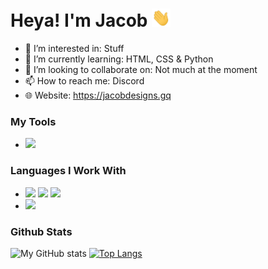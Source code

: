 # Heya! I'm Jacob <img src="https://raw.githubusercontent.com/jacobkre/jacobkre/master/wave.gif" width="30px">


- 👀 I’m interested in: Stuff
- 🌱 I’m currently learning: HTML, CSS & Python
- 💞️ I’m looking to collaborate on: Not much at the moment
- 📫 How to reach me: Discord
- 🌐 Website: https://jacobdesigns.gq

### My Tools

- <img src="https://bit.ly/3hbB7il"></img>

### Languages I Work With

- <img src="https://camo.githubusercontent.com/acfcf52ec1c073827539860a50437b452349f1b44c9c0d5947734028fb1277ab/68747470733a2f2f696d672e736869656c64732e696f2f62616467652f48544d4c2d4c616e67756167652d696e666f726d6174696f6e616c3f7374796c653d666c6174266c6f676f3d68746d6c35266c6f676f436f6c6f723d6f72616e676526636f6c6f723d696e666f726d6174696f6e616c2663616368655365636f6e64733d33363030"></img> <img src="https://camo.githubusercontent.com/9d263e859866a6ead7e6c1bb449ab6f448e1b386b31442499d53d218b2792d78/68747470733a2f2f696d672e736869656c64732e696f2f62616467652f4353532d4c616e67756167652d696e666f726d6174696f6e616c3f7374796c653d666c6174266c6f676f3d63737333266c6f676f436f6c6f723d776869746526636f6c6f723d696e666f726d6174696f6e616c2663616368655365636f6e64733d33363030"></img> <img src="https://camo.githubusercontent.com/ffe56d250b77f51276a5cee6ae5d01533b93a451049cc9bf878ef9e2cc83e376/68747470733a2f2f696d672e736869656c64732e696f2f62616467652f534353532d4c616e67756167652d696e666f726d6174696f6e616c3f7374796c653d666c6174266c6f676f3d706f7374637373266c6f676f436f6c6f723d776869746526636f6c6f723d696e666f726d6174696f6e616c2663616368655365636f6e64733d33363030"></img>
- <img src="https://camo.githubusercontent.com/1da261b6c629f41bdafb9f2600481e718fccad14d1ed3261b2f9a76b71feca34/68747470733a2f2f696d672e736869656c64732e696f2f62616467652f4a6176617363726970742d4c616e67756167652d696e666f726d6174696f6e616c3f7374796c653d666c6174266c6f676f3d6a617661736372697074266c6f676f436f6c6f723d79656c6c6f7726636f6c6f723d696e666f726d6174696f6e616c2663616368655365636f6e64733d33363030"></img>

### Github Stats

![My GitHub stats](https://github-readme-stats.vercel.app/api?username=jacobkre&show_icons=true&theme=dark&bg_color=45,000428,004e92) [![Top Langs](https://github-readme-stats.vercel.app/api/top-langs/?username=jacobkre&theme=dark&bg_color=45,000428,004e92)](https://github.com/jacobkre/github-readme-stats)

